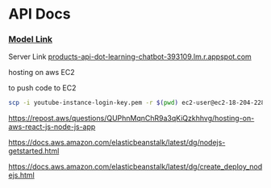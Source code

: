 # API Docs


### [Model Link](https://app.eraser.io/workspace/YtPqZ1VogxGy1jzIDkzj?origin=share)

Server Link [products-api-dot-learning-chatbot-393109.lm.r.appspot.com](https://products-api-dot-learning-chatbot-393109.lm.r.appspot.com)

hosting on aws EC2

to push code to EC2

```bash
scp -i youtube-instance-login-key.pem -r $(pwd) ec2-user@ec2-18-204-228-131.compute-1.amazonaws.com:/home/ec2-user/myapp
```

https://repost.aws/questions/QUPhnMqnChR9a3qKiQzkhhvg/hosting-on-aws-react-js-node-js-app

https://docs.aws.amazon.com/elasticbeanstalk/latest/dg/nodejs-getstarted.html

https://docs.aws.amazon.com/elasticbeanstalk/latest/dg/create_deploy_nodejs.html
